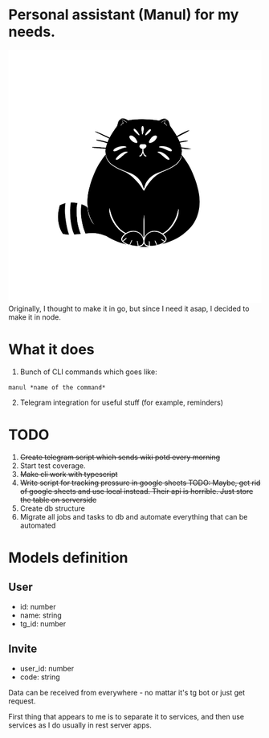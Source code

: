 # Personal assistant (Manul) for my needs.
![this is cool Manul](./assets/manul-logo-with-white-stroke.png)
Originally, I thought to make it in go, but since I need it asap, I decided to make it in node.

# What it does
1. Bunch of CLI commands which goes like:
```
manul *name of the command*
```
2. Telegram integration for useful stuff (for example, reminders)


# TODO

1. ~~Create telegram script which sends wiki potd every morning~~
1. Start test coverage.
1. ~~Make cli work with typescript~~
1. ~~Write script for tracking pressure in google sheets TODO: Maybe, get rid of google sheets and use local instead. Their api is horrible. Just store the table on serverside~~
1. Create db structure
1. Migrate all jobs and tasks to db and automate everything that can be automated


# Models definition

## User
- id: number
- name: string
- tg_id: number

## Invite
- user_id: number
- code: string


Data can be received from everywhere - no mattar it's tg bot or just get request.

First thing that appears to me is to separate it to services, and then use services as I do usually in rest server apps.